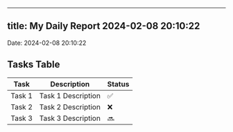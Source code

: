 
---
title: My Daily Report 2024-02-08 20:10:22
---

Date: 2024-02-08 20:10:22

## Tasks Table

| Task | Description | Status |
|------|-------------|--------|
| Task 1 | Task 1 Description | ✅ |
| Task 2 | Task 2 Description | ❌ |
| Task 3 | Task 3 Description | 🔜 |

